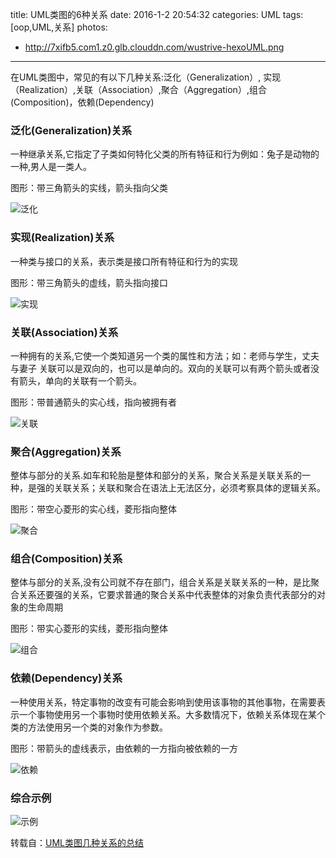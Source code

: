 title: UML类图的6种关系
date: 2016-1-2 20:54:32
categories: UML
tags: [oop,UML,关系]
photos:
- http://7xifb5.com1.z0.glb.clouddn.com/wustrive-hexoUML.png
---

在UML类图中，常见的有以下几种关系:泛化（Generalization）,  实现（Realization）,关联（Association）,聚合（Aggregation）,组合(Composition)，依赖(Dependency)

### 泛化(Generalization)关系
一种继承关系,它指定了子类如何特化父类的所有特征和行为例如：兔子是动物的一种,男人是一类人。

图形：带三角箭头的实线，箭头指向父类

![泛化](http://7xifb5.com1.z0.glb.clouddn.com/wustrive-hexo%E6%B3%9B%E5%8C%96.gif)


### 实现(Realization)关系
一种类与接口的关系，表示类是接口所有特征和行为的实现

图形：带三角箭头的虚线，箭头指向接口

![实现](http://7xifb5.com1.z0.glb.clouddn.com/wustrive-hexo%E5%AE%9E%E7%8E%B0.gif)

### 关联(Association)关系
一种拥有的关系,它使一个类知道另一个类的属性和方法；如：老师与学生，丈夫与妻子
关联可以是双向的，也可以是单向的。双向的关联可以有两个箭头或者没有箭头，单向的关联有一个箭头。

图形：带普通箭头的实心线，指向被拥有者

![关联](http://7xifb5.com1.z0.glb.clouddn.com/wustrive-hexo%E5%85%B3%E8%81%94.gif)

### 聚合(Aggregation)关系
整体与部分的关系.如车和轮胎是整体和部分的关系，聚合关系是关联关系的一种，是强的关联关系；关联和聚合在语法上无法区分，必须考察具体的逻辑关系。

图形：带空心菱形的实心线，菱形指向整体

![聚合](http://7xifb5.com1.z0.glb.clouddn.com/wustrive-hexo%E8%81%9A%E5%90%88.gif)


### 组合(Composition)关系
整体与部分的关系,没有公司就不存在部门，组合关系是关联关系的一种，是比聚合关系还要强的关系，它要求普通的聚合关系中代表整体的对象负责代表部分的对象的生命周期

图形：带实心菱形的实线，菱形指向整体

![组合](http://7xifb5.com1.z0.glb.clouddn.com/wustrive-hexo%E7%BB%84%E5%90%88.gif)

### 依赖(Dependency)关系
一种使用关系，特定事物的改变有可能会影响到使用该事物的其他事物，在需要表示一个事物使用另一个事物时使用依赖关系。大多数情况下，依赖关系体现在某个类的方法使用另一个类的对象作为参数。

图形：带箭头的虚线表示，由依赖的一方指向被依赖的一方

![依赖](http://7xifb5.com1.z0.glb.clouddn.com/wustrive-hexo%E4%BE%9D%E8%B5%96.gif)


### 综合示例

![示例](http://7xifb5.com1.z0.glb.clouddn.com/wustrive-hexo%E7%BB%BC%E5%90%88.gif)


转载自：[UML类图几种关系的总结](http://blog.csdn.net/tianhai110/article/details/6339565)


